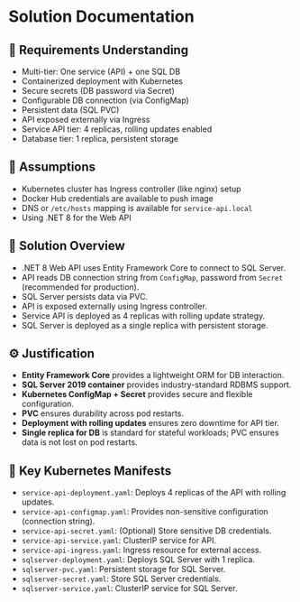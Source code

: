 # Solution Documentation

## 📌 Requirements Understanding

- Multi-tier: One service (API) + one SQL DB
- Containerized deployment with Kubernetes
- Secure secrets (DB password via Secret)
- Configurable DB connection (via ConfigMap)
- Persistent data (SQL PVC)
- API exposed externally via Ingress
- Service API tier: 4 replicas, rolling updates enabled
- Database tier: 1 replica, persistent storage

## 🎯 Assumptions

- Kubernetes cluster has Ingress controller (like nginx) setup
- Docker Hub credentials are available to push image
- DNS or `/etc/hosts` mapping is available for `service-api.local`
- Using .NET 8 for the Web API

## 🧩 Solution Overview

- .NET 8 Web API uses Entity Framework Core to connect to SQL Server.
- API reads DB connection string from `ConfigMap`, password from `Secret` (recommended for production).
- SQL Server persists data via PVC.
- API is exposed externally using Ingress controller.
- Service API is deployed as 4 replicas with rolling update strategy.
- SQL Server is deployed as a single replica with persistent storage.

## ⚙️ Justification

- **Entity Framework Core** provides a lightweight ORM for DB interaction.
- **SQL Server 2019 container** provides industry-standard RDBMS support.
- **Kubernetes ConfigMap + Secret** provides secure and flexible configuration.
- **PVC** ensures durability across pod restarts.
- **Deployment with rolling updates** ensures zero downtime for API tier.
- **Single replica for DB** is standard for stateful workloads; PVC ensures data is not lost on pod restarts.

## 📁 Key Kubernetes Manifests

- `service-api-deployment.yaml`: Deploys 4 replicas of the API with rolling updates.
- `service-api-configmap.yaml`: Provides non-sensitive configuration (connection string).
- `service-api-secret.yaml`: (Optional) Store sensitive DB credentials.
- `service-api-service.yaml`: ClusterIP service for API.
- `service-api-ingress.yaml`: Ingress resource for external access.
- `sqlserver-deployment.yaml`: Deploys SQL Server with 1 replica.
- `sqlserver-pvc.yaml`: Persistent storage for SQL Server.
- `sqlserver-secret.yaml`: Store SQL Server credentials.
- `sqlserver-service.yaml`: ClusterIP service for SQL Server.
